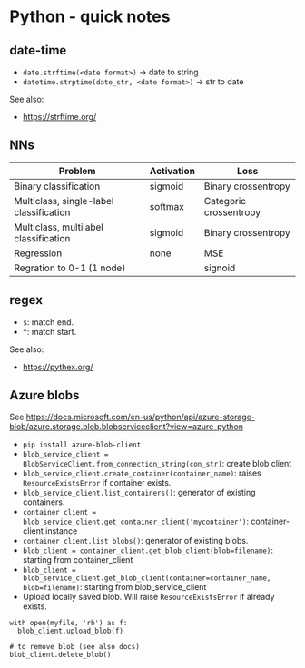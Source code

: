# Python - quick notes

## date-time
* `date.strftime(<date format>)` -> date to string
* `datetime.strptime(date_str, <date format>)` -> str to date

See also:
* https://strftime.org/


## NNs

| Problem                                 | Activation  | Loss                     |
|-----------------------------------------|-------------|--------------------------|
| Binary classification                   | sigmoid     | Binary crossentropy      |
| Multiclass, single-label classification | softmax     | Categoric crossentropy   |
| Multiclass, multilabel classification   | sigmoid     | Binary crossentropy      |
| Regression                              | none        | MSE                      |
| Regration to 0-1 (1 node)|              | signoid     | MSE/binary cross entropy |


## regex
* `$`: match end.
* `^`: match start.

See also: 
* https://pythex.org/


## Azure blobs
See https://docs.microsoft.com/en-us/python/api/azure-storage-blob/azure.storage.blob.blobserviceclient?view=azure-python

* `pip install azure-blob-client`
* `blob_service_client = BlobServiceClient.from_connection_string(con_str)`: create blob client
* `blob_service_client.create_container(container_name)`: raises `ResourceExistsError` if container exists.
* `blob_service_client.list_containers()`: generator of existing containers.
* `container_client = blob_service_client.get_container_client('mycontainer')`: container-client instance
* `container_client.list_blobs()`: generator of existing blobs.
* `blob_client = container_client.get_blob_client(blob=filename)`: starting from container_client
* `blob_client = blob_service_client.get_blob_client(container=container_name, blob=filename)`: starting from blob_service_client
* Upload locally saved blob. Will raise `ResourceExistsError` if already exists.
```
with open(myfile, 'rb') as f:
  blob_client.upload_blob(f)
  
# to remove blob (see also docs)  
blob_client.delete_blob()  
```



